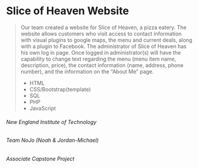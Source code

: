 # Slice of Heaven Website
	
> Our team created a website for Slice of Heaven, a pizza eatery. The website 
> allows customers who visit access to contact information with visual plugins 
> to google maps, the menu and current deals, along with a plugin to Facebook. 
> The administrator of Slice of Heaven has his own log in page. Once logged in 
> administrator(s) will have the capability to change text regarding the menu 
> (menu item name, description, price), the contact information 
> (name, address, phone number), and the information on the “About Me” page. 
> - HTML
> - CSS/Bootstrap(template)
> - SQL
> - PHP
> - JavaScript

###### New England Institute of Technology

###### Team NoJo (Noah & Jordan-Michael)

###### Associate Capstone Project





